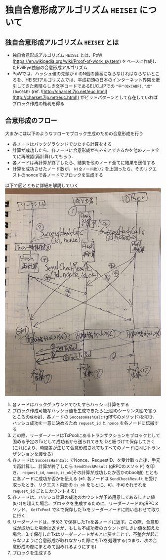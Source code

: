 # 独自合意形成アルゴリズム `HEISEI` について

## 独自合意形成アルゴリズム `HEISEI` とは
- 独自合意形成アルゴリズム `HEISEI` とは、PoW (https://en.wikipedia.org/wiki/Proof-of-work_system) をベースに作成したEvilEye独自の合意形成アルゴリズム
- PoWでは、ハッシュ値の先頭が `0` のN個の連番にならなければならないところを、HEISEIアルゴリズムでは、平成初頭の日本のインターネット界隈を牽引してきた素晴らしき文字コードであるEUC_JPでの `"平"(0xCABF)`, `"成"(0xC0AE)` (ref. ![http://charset.7jp.net/euc.html](http://charset.7jp.net/euc.html)) がビットパターンとして存在していればブロック作成の権利を得る

## 合意形成のフロー
大まかには以下のようなフローでブロック生成のための合意形成を行う

- 各ノードはバックグラウンドでひたすら計算をする
- 計算が成功したら、各ノードに合意形成がちゃんとできるかを他のノード全てに再確認(再計算)してもらう.
- 各ノードは再計算が終了したら、結果を他のノード全てに結果を送信する
- 計算を成功させたノード数が、 `N(全ノード数)/2` を上回ったら、そのリクエストのnonceで各ノードでブロックを生成する

以下で図とともに詳細を解説していく  
![](images/consensus.jpg)

1. 各ノードはバックグラウンドでひたすらハッシュ計算をする
2. ブロック作成可能なハッシュ値を生成できたら(上図のシーケンス図で言うところの`成功者`)、各ノードの `SuccessHashCalc` (gRPCのメソッド)を叩き、ハッシュ成功を一意に決めるため `request_id` と `nonce` を各ノードに伝搬する
3. この際、リーダーノードはTxPoolにあるトランザクションをブロックとして固める予定のTxとして成功者から送られてきたIDと紐づけて保存しておく(これにより、時間差が生じて合意形成されてもすべてのノードに同じトランザクションを渡せる)
4. 各ノードは `SuccessHashCalc` でNonce、RequestID、を受け取った後、手元で再計算し、計算が終了したら `SendCheckResult` (gRPCのメソッド) を叩き、 `request_id`, `nonce`, `is_ok`(その計算が成功したか否かのbool値) とともに各ノードに成功か否かを伝える (※1. 各ノードは `SendCheckResult` を受け取ったとき、リクエスト内部の `is_ok` をもとに、可、不可それぞれを `request_id` ごとにカウントする)
5. 各ノードは、ハッシュ計算の成功のカウントが予め用意してあるしきい値(`N/2`)を超えた場合、ブロックを生成するために、リーダーノードのgRPCメソッド、 `GetTxPool` で3.で保存したTxをリーダーノードに問い合わせて取りに行く
6. リーダーノードは、予め3.で保存したTxを各ノードに返す。この際、合意形成が成功した場合は返すが、もしも不成功者のカウントがしきい値を超えた場合、3.で保存したTxはリーダーノードがもとに戻すことで、不整合が起こらないように合意形成が取れなかった際にもTxを処理する(つまり、次の合意形成の際にまとめて固めれるようにする)
7. ブロックを生成する

